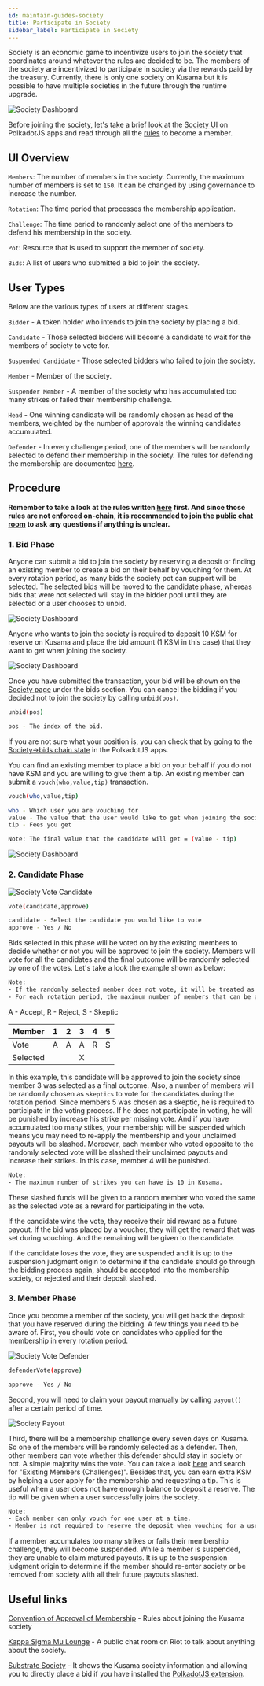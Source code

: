 ```yaml
---
id: maintain-guides-society
title: Participate in Society
sidebar_label: Participate in Society
---
```


Society is an economic game to incentivize users to join the society that coordinates around whatever the rules are decided to be. The members of the society are incentivized to participate in society via the rewards paid by the treasury. Currently, there is only one society on Kusama but it is possible to have multiple societies in the future through the runtime upgrade.

![Society Dashboard](assets/society/dashboard.jpg)

Before joining the society, let's take a brief look at the [Society UI](https://polkadot.js.org/apps/#/society) on PolkadotJS apps and read through all the  [rules](https://polkascan.io/pre/kusama/transaction/0x948d3a4378914341dc7af9220a4c73acb2b3f72a70f14ee8089799da16d94c17) to become a member.

## UI Overview

`Members`: The number of members in the society. Currently, the maximum number of members is set to `150`. It can be changed by using governance to increase the number. 

`Rotation`: The time period that processes the membership application. 

`Challenge`: The time period to randomly select one of the members to defend his membership in the society. 

`Pot`: Resource that is used to support the member of society.

`Bids`: A list of users who submitted a bid to join the society.

## User Types
Below are the various types of users at different stages.

`Bidder` - A token holder who intends to join the society by placing a bid.

`Candidate` - Those selected bidders will become a candidate to wait for the members of society to vote for.

`Suspended Candidate` - Those selected bidders who failed to join the society.

`Member` - Member of the society.

`Suspender Member` - A member of the society who has accumulated too many strikes or failed their membership challenge.

`Head` - One winning candidate will be randomly chosen as head of the members, weighted by the number of approvals the winning candidates accumulated. 

`Defender` - In every challenge period, one of the members will be randomly selected to defend their membership in the society. The rules for defending the membership are documented [here](https://polkascan.io/pre/kusama/transaction/0x948d3a4378914341dc7af9220a4c73acb2b3f72a70f14ee8089799da16d94c17).


## Procedure

**Remember to take a look at the rules written [here](https://polkascan.io/pre/kusama/transaction/0x948d3a4378914341dc7af9220a4c73acb2b3f72a70f14ee8089799da16d94c17) first. And since those rules are not enforced on-chain, it is recommended to join the [public chat room](https://matrix.to/#/!BUmiAAnAYSRGarqwOt:matrix.parity.io?via=matrix.parity.io&via=matrix.org&via=web3.foundation) to ask any questions if anything is unclear.**


### 1. Bid Phase

Anyone can submit a bid to join the society by reserving a deposit or finding an existing member to create a bid on their behalf by vouching for them. At every rotation period, as many bids the society pot can support will be selected. The selected bids will be moved to the candidate phase, whereas bids that were not selected will stay in the bidder pool until they are selected or a user chooses to unbid.

![Society Dashboard](assets/society/submit_bid.jpg)

Anyone who wants to join the society is required to deposit 10 KSM for reserve on Kusama and place the bid amount (1 KSM in this case) that they want to get when joining the society. 

![Society Dashboard](assets/society/test_bid.jpg)

Once you have submitted the transaction, your bid will be shown on the [Society page](https://polkadot.js.org/apps/#/society) under the bids section. You can cancel the bidding if you decided not to join the society by calling `unbid(pos)`.

```bash
unbid(pos)

pos - The index of the bid. 
```

If you are not sure what your position is, you can check that by going to the [Society->bids chain state](https://polkadot.js.org/apps/#/chainstate) in the PolkadotJS apps.

You can find an existing member to place a bid on your behalf if you do not have KSM and you are willing to give them a tip. An existing member can submit a `vouch(who,value,tip)` transaction.

```bash
vouch(who,value,tip)

who - Which user you are vouching for
value - The value that the user would like to get when joining the society
tip - Fees you get

Note: The final value that the candidate will get = (value - tip)
```

![Society Dashboard](assets/society/vouch.jpg)


### 2. Candidate Phase

![Society Vote Candidate](assets/society/vote_candidate.jpg)


```bash
vote(candidate,approve)

candidate - Select the candidate you would like to vote
approve - Yes / No
```

Bids selected in this phase will be voted on by the existing members to decide whether or not you will be approved to join the society. Members will vote for all the candidates and the final outcome will be randomly selected by one of the votes. Let's take a look the example shown as below:

```bash
Note:
- If the randomly selected member does not vote, it will be treated as a rejection.
- For each rotation period, the maximum number of members that can be accepted is set as 10. 
```

A - Accept,  R - Reject,  S - Skeptic

Member   | 1 | 2 | 3 | 4 | 5 |
-------- | - | - | - | - | - |
Vote     | A | A | A | R | S |
Selected |   |   | X |   |   | 

In this example, this candidate will be approved to join the society since member 3 was selected as a final outcome. Also, a number of members will be randomly chosen as `skeptics` to vote for the candidates during the rotation period. Since members 5 was chosen as a skeptic, he is required to participate in the voting process. If he does not participate in voting, he will be punished by increase his strike per missing vote. And if you have accumulated too many stikes, your membership will be suspended which means you may need to re-apply the membership and your unclaimed payouts will be slashed. Moreover, each member who voted opposite to the randomly selected vote will be slashed their unclaimed payouts and increase their strikes. In this case, member 4 will be punished.

```bash
Note:
- The maximum number of strikes you can have is 10 in Kusama.
```

These slashed funds will be given to a random member who voted the same as the selected vote as a reward for participating in the vote.

If the candidate wins the vote, they receive their bid reward as a future payout. If the bid was placed by a voucher, they will get the reward that was set during vouching. And the remaining will be given to the candidate.

If the candidate loses the vote, they are suspended and it is up to the suspension judgment origin to determine if the candidate should go through the bidding process again, should be accepted into the membership society, or rejected and their deposit slashed.


### 3. Member Phase

Once you become a member of the society, you will get back the deposit that you have reserved during the bidding. A few things you need to be aware of. First, you should vote on candidates who applied for the membership in every rotation period. 

![Society Vote Defender](assets/society/vote_defender.jpg) 

```bash
defenderVote(approve)

approve - Yes / No
```

Second, you will need to claim your payout manually by calling `payout()` after a certain period of time.

![Society Payout](assets/society/payout.jpg) 


Third, there will be a membership challenge every seven days on Kusama. So one of the members will be randomly selected as a defender. Then, other members can vote whether this defender should stay in society or not. A simple majority wins the vote. You can take a look [here](https://polkascan.io/pre/kusama/transaction/0x948d3a4378914341dc7af9220a4c73acb2b3f72a70f14ee8089799da16d94c17) and search for "Existing Members (Challenges)".
Besides that, you can earn extra KSM by helping a user apply for the membership and requesting a tip. This is useful when a user does not have enough balance to deposit a reserve. The tip will be given when a user successfully joins the society.

```bash
Note:
- Each member can only vouch for one user at a time.
- Member is not required to reserve the deposit when vouching for a user.
```

If a member accumulates too many strikes or fails their membership challenge, they will become suspended. While a member is suspended, they are unable to claim matured payouts. It is up to the suspension judgment origin to determine if the member should re-enter society or be removed from society with all their future payouts slashed.


## Useful links

[Convention of Approval of Membership](https://polkascan.io/pre/kusama/transaction/0x948d3a4378914341dc7af9220a4c73acb2b3f72a70f14ee8089799da16d94c17) - Rules about joining the Kusama society

[Kappa Sigma Mu Lounge](https://matrix.to/#/!BUmiAAnAYSRGarqwOt:matrix.parity.io?via=matrix.parity.io&via=matrix.org&via=web3.foundation) - A public chat room on Riot to talk about anything about the society.

[Substrate Society](https://www.shawntabrizi.com/substrate-society/) - It shows the Kusama society information and allowing you to directly place a bid if you have installed the [PolkadotJS extension](https://chrome.google.com/webstore/detail/polkadot%7Bjs%7D-extension/mopnmbcafieddcagagdcbnhejhlodfdd).
